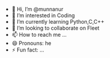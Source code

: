 - 👋 Hi, I’m @munnanur
- 👀 I’m interested in Coding
- 🌱 I’m currently learning Python,C,C++
- 💞️ I’m looking to collaborate on Fleet
- 📫 How to reach me ...
- 😄 Pronouns: he
- ⚡ Fun fact: ...

<!---
munnanur/munnanur is a ✨ special ✨ repository because its `README.md` (this file) appears on your GitHub profile.
You can click the Preview link to take a look at your changes.
--->
